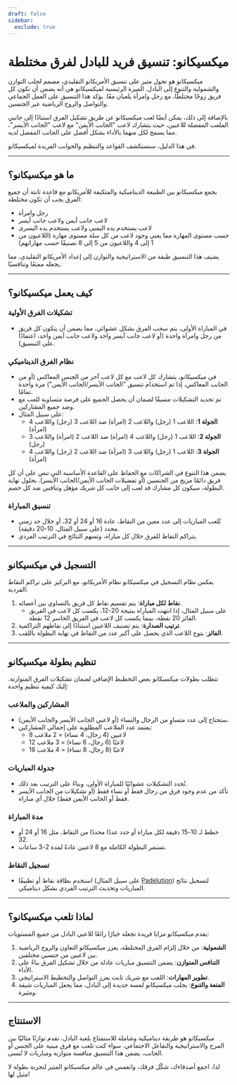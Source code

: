 ```yaml
---
draft: false
sidebar:
  exclude: true
---
```

# ميكسيكانو: تنسيق فريد للبادل لفرق مختلطة

ميكسيكانو هو تحول مثير على تنسيق الأمريكانو التقليدي، مصمم لجلب التوازن والشمولية والتنوع إلى البادل. الميزة الرئيسية لميكسيكانو هي أنه يضمن أن تكون كل فريق زوجًا مختلطًا، مع رجل وامرأة يلعبان معًا. يؤكد هذا التنسيق على العمل الجماعي والتواصل والروح الرياضية عبر الجنسين.

بالإضافة إلى ذلك، يمكن أيضًا لعب ميكسيكانو عن طريق تشكيل الفرق استنادًا إلى جانبي الملعب المفضلة للاعبين، حيث يتشارك لاعب "الجانب الأيمن" مع لاعب "الجانب الأيسر"، مما يسمح لكل منهما بالأداء بشكل أفضل على الجانب المفضل لديه.

في هذا الدليل، سنستكشف القواعد والتنظيم والجوانب الفريدة لميكسيكانو.

---

## ما هو ميكسيكانو؟

يجمع ميكسيكانو بين الطبيعة الديناميكية والمتكيفة للأمريكانو مع قاعدة ثابتة أن جميع الفرق يجب أن تكون مختلطة:
- رجل وامرأة
- لاعب جانب أيمن ولاعب جانب أيسر
- لاعب يستخدم يده اليمنى ولاعب يستخدم يده اليسرى
- حسب مستوى المهارة مما يعني وجود لاعب من كل سلة مستوى مهارة (اللاعبون من 1 إلى 4 واللاعبون من 5 إلى 8 تصنيفًا حسب مهاراتهم)

يضيف هذا التنسيق طبقة من الاستراتيجية والتوازن إلى إعداد الأمريكانو التقليدي، مما يجعله ممتعًا وتنافسيًا.

---

## كيف يعمل ميكسيكانو؟

### تشكيلات الفرق الأولية
- في المباراة الأولى، يتم سحب الفرق بشكل عشوائي، مما يضمن أن يتكون كل فريق من رجل وامرأة واحدة (أو لاعب جانب أيسر واحد ولاعب جانب أيمن واحد، اعتمادًا على التنسيق).

### نظام الفرق الديناميكي
- في ميكسيكانو، يتشارك كل لاعب مع كل لاعب آخر من الجنس المعاكس (أو من الجانب المعاكس، إذا تم استخدام تنسيق "الجانب الأيسر/الجانب الأيمن") مرة واحدة تمامًا.
- تم تحديد التشكيلات مسبقًا لضمان أن يحصل الجميع على فرصة متساوية للعب مع وضد جميع المشاركين.
- على سبيل المثال:
  - **الجولة 1**: اللاعب 1 (رجل) واللاعب 2 (امرأة) ضد اللاعب 3 (رجل) واللاعب 4 (امرأة)
  - **الجولة 2**: اللاعب 1 (رجل) واللاعب 4 (امرأة) ضد اللاعب 2 (امرأة) واللاعب 3 (رجل)
  - **الجولة 3**: اللاعب 1 (رجل) واللاعب 3 (امرأة) ضد اللاعب 2 (رجل) واللاعب 4 (امرأة)

يضمن هذا التنوع في الشراكات مع الحفاظ على القاعدة الأساسية التي تنص على أن كل فريق دائمًا مزيج من الجنسين (أو تفضيلات الجانب الأيمن/الجانب الأيسر). بحلول نهاية البطولة، سيكون كل مشارك قد لعب إلى جانب كل شريك مؤهل وتنافس ضد كل خصم.

### تنسيق المباراة
- تُلعب المباريات إلى عدد معين من النقاط، عادة 16 أو 24 أو 32، أو خلال حد زمني محدد (على سبيل المثال، 10-20 دقيقة).
- يتراكم النقاط للفرق خلال كل مباراة، وتسهم النتائج في الترتيب الفردي.

---

## التسجيل في ميكسيكانو

يعكس نظام التسجيل في ميكسيكانو نظام الأمريكانو، مع التركيز على تراكم النقاط الفردية:

1. **نقاط لكل مباراة**: يتم تقسيم نقاط كل فريق بالتساوي بين أعضائه.
   - على سبيل المثال، إذا انتهت المباراة بنتيجة 20-12، يكسب كل لاعب في الفريق الفائز 20 نقطة، بينما يكسب كل لاعب في الفريق الخاسر 12 نقطة.
2. **ترتيب الصدارة**: يتم تصنيف اللاعبين استنادًا إلى نقاطهم التراكمية.
3. **الفائز**: يتوج اللاعب الذي يحصل على أكبر عدد من النقاط في نهاية البطولة باللقب.

---

## تنظيم بطولة ميكسيكانو

تتطلب بطولات ميكسيكانو بعض التخطيط الإضافي لضمان تشكيلات الفرق المتوازنة. إليك كيفية تنظيم واحدة:

### المشاركين والملاعب
- ستحتاج إلى عدد متساوٍ من الرجال والنساء (أو لاعبي الجانب الأيسر والجانب الأيمن).
- يعتمد عدد الملاعب المطلوبة على إجمالي المشاركين:
  - 8 لاعبين (4 رجال، 4 نساء) = 2 ملاعب
  - 12 لاعبًا (6 رجال، 6 نساء) = 3 ملاعب
  - 16 لاعبًا (8 رجال، 8 نساء) = 4 ملاعب

### جدولة المباريات
- تُحدد التشكيلات عشوائيًا للمباراة الأولى، وبناءً على الترتيب بعد ذلك.
- تأكد من عدم وجود فرق من رجال فقط أو نساء فقط (أو تشكيلات من الجانب الأيسر فقط أو الجانب الأيمن فقط) خلال أي مباراة.

### مدة المباراة
- خطط لـ 10-15 دقيقة لكل مباراة أو حدد عددًا محددًا من النقاط، مثل 16 أو 24 أو 32.
- تستمر البطولة الكاملة مع 8 لاعبين عادةً لمدة 2-3 ساعات.

### تسجيل النقاط
- استخدم بطاقة نقاط أو تطبيقًا (على سبيل المثال [Padelution](https://www.padelution.com/americano)) لتسجيل نتائج المباريات وتحديث الترتيب الفردي بشكل ديناميكي.

---

## لماذا تلعب ميكسيكانو؟

يقدم ميكسيكانو مزايا فريدة تجعله خيارًا رائعًا للاعبي البادل من جميع المستويات:

1. **الشمولية**: من خلال إلزام الفرق المختلطة، يعزز ميكسيكانو التعاون والروح الرياضية بين لاعبين من جنسين مختلفين.
2. **التنافس المتوازن**: يضمن التنسيق مباريات عادلة من خلال تشكيل الفرق بناءً على الأداء.
3. **تطوير المهارات**: اللعب مع شريك ثابت يعزز التواصل والتخطيط الاستراتيجي.
4. **المتعة والتنوع**: يجلب ميكسيكانو لمسة جديدة إلى البادل، مما يجعل المباريات شيقة ومثيرة.

---

## الاستنتاج

ميكسيكانو هو طريقة ديناميكية وشاملة للاستمتاع بلعبة البادل، تقدم توازنًا مثاليًا بين المرح والاستراتيجية والتفاعل الاجتماعي. سواء كنت تلعب مع فرق مبنية على الجنس أو الجانب، يضمن هذا التنسيق منافسة متوازنة ومباريات لا تُنسى.

لذا، اجمع أصدقاءك، شكّل فرقك، وانغمس في عالم ميكسيكانو المثير لتجربة بطولة لا مثيل لها!
